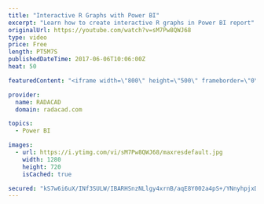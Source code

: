```yaml
---
title: "Interactive R Graphs with Power BI"
excerpt: "Learn how to create interactive R graphs in Power BI report"
originalUrl: https://youtube.com/watch?v=sM7Pw8QWJ68
type: video
price: Free
length: PT5M7S
publishedDateTime: 2017-06-06T10:06:00Z
heat: 50

featuredContent: "<iframe width=\"800\" height=\"500\" frameborder=\"0\" src=\"https://www.youtube.com/embed/sM7Pw8QWJ68\" allow=\"accelerometer; autoplay; encrypted-media; gyroscope; picture-in-picture\" allowfullscreen></iframe>"

provider:
  name: RADACAD
  domain: radacad.com

topics:
  - Power BI

images:
  - url: https://i.ytimg.com/vi/sM7Pw8QWJ68/maxresdefault.jpg
    width: 1280
    height: 720
    isCached: true

secured: "kS7w6i6uX/INf3SULW/IBARHSnzNLlgy4xrnB/aqE8Y002a4pS+/YNnyhpjxD4jeAxw2fCNT4iAWN96JrZg0FfMgmeeav+iqgYHu3yImhei9Qp2o/QXvreQmUHYnMlhRh8KxvfPn4APmW3fpXVhTVUIb6F+pRCyyUgkAp8AFFduFEHwCckyUlr0oHny5DMAUTaOxo0G0xZ0Fgm9xEOl+sSMe78oo1ZWVR4vgVaztwHivT2n0wAly+glQX6P1PHWk1MZcSZPfTzwnOpI78KRs403MBg+rrRXkOSibofa1czny9S2BFu9rMCj1H0r28WqRnVT4XY09magWo7u75yaZs3AU4lIah01GxGtyVfJ2LChopjh8P2e3Gj/kzfm2pJs6GBjyGsaQ+gp7R5wnYfAaHU7vO8oUevLk1vAf+nFBEbY=;8p2hVjtKRhrdIIprXOj01g=="
---
```


